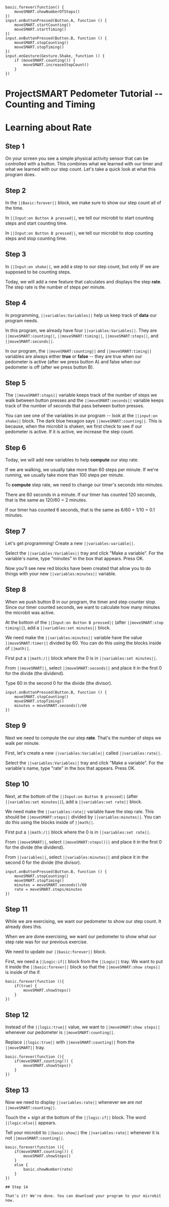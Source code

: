```template
basic.forever(function() {
    moveSMART.showNumberOfSteps()
})
input.onButtonPressed(Button.A, function () {
    moveSMART.startCounting()
    moveSMART.startTiming()
})
input.onButtonPressed(Button.B, function () {
    moveSMART.stopCounting()
    moveSMART.stopTiming()
})
input.onGesture(Gesture.Shake, function () {
    if (moveSMART.counting()) {
        moveSMART.increaseStepCount()
    }
})
```

# ProjectSMART Pedometer Tutorial -- Counting and Timing
# Learning about Rate

## Step 1

On your screen you see a simple physical activity sensor that can be 
controlled with a button. This 
combines what we learned with our timer and what we learned with our step count. Let's take a quick look 
at what this program does.


## Step 2

In the ``||Basic:forever||`` block, we make sure to show our step count all of the time. 

In ``||Input:on Button A pressed||``, we tell our microbit to start counting steps and start counting time. 

In ``||Input:on Button B pressed||``, we tell our microbit to stop counting steps and stop counting time.

## Step 3

In ``||Input:on shake||``, we add a step to our step count, but only IF we are supposed to be counting steps.

Today, we will add a new feature that calculates and displays the step **rate**. The step rate is the number of steps per minute.

## Step 4
  
In programming, ``||variables:Variables||`` help us keep track of **data** our program needs.

In this program, we already have four ``||variables:Variables||``. They are ``||moveSMART:counting||``, 
``||moveSMART:timing||``, ``||moveSMART:steps||``, and ``||moveSMART:seconds||``.

In our program, the ``||moveSMART:counting||`` and ``||moveSMART:timing||`` variables are 
always either **true** or **false** -- they are true when our pedometer is active (after we press button A) and 
false when our pedometer is off (after we press button B).

## Step 5

The ``||moveSMART:steps||`` variable keeps track of the number of steps we walk between button presses
and the ``||moveSMART:seconds||`` variable keeps track of the number of seconds that pass between button
presses.

You can see one of the variables in our program -- look at the ``||input:on shake||`` block. The 
dark blue hexagon says ``||moveSMART:counting||``. This is because, when the microbit is shaken, we 
first check to see if our pedometer is active. If it is active, we increase the step count.


## Step 6

Today, we will add new variables to help **compute** our step rate.

If we are walking, we usually take more than 60 steps per minute. If we're running, we usually take more than 100 steps per minute.

To **compute** step rate, we need to change our timer's seconds into minutes. 

There are 60 seconds in a minute. If our timer has counted 120 seconds, that is the same as 120/60 = 2 minutes.

If our timer has counted 6 seconds, that is the same as 6/60 = 1/10 = 0.1 minutes.


## Step 7

Let's get programming! Create a new ``||variables:variable||``.

Select the ``||variables:Variables||`` tray and click "Make a variable". For the variable's name, type "minutes" in the box that appears. Press OK. 

Now you'll see new red blocks have been created that allow you to do things with your new ``||variables:minutes||`` variable.

## Step 8

When we push button B in our program, the timer and step counter stop. Since our timer counted seconds, we want to calculate how many minutes the microbit was active.

At the bottom of the ``||Input:on Button B pressed||`` (after ``||moveSMART:stop timing||``), add a ``||variables:set minutes||`` block.

We need make the ``||variables:minutes||`` variable have the value ``||moveSMART:timer||`` divided by 60. You can do this using the blocks inside of ``||math||``.

First put a ``||math:/||`` block where the 0 is in ``||variables:set minutes||``. 

From ``||moveSMART||``, select ``||moveSMART:seconds||`` and place it in the first 0 for the divide (the dividend).

Type 60 in the second 0 for the divide (the divisor).

```blocks
input.onButtonPressed(Button.B, function () {
    moveSMART.stopCounting()
    moveSMART.stopTiming()
    minutes = moveSMART.seconds()/60
}) 
```

## Step 9

Next we need to compute the our step **rate**. That's the number of steps we walk per minute.

First, let's create a new ``||variables:Variable||`` called ``||variables:rate||``.

Select the ``||variables:Variables||`` tray and click "Make a variable". For the variable's name, type "rate" in the box that appears. Press OK. 

## Step 10

Next, at the bottom of the ``||Input:on Button B pressed||`` (after ``||variables:set minutes||``), add a ``||variables:set rate||`` block.

We need make the ``||variables:rate||`` variable have the step rate. This should be ``||moveSMART:steps||`` divided by ``||variables:minutes||``. You can do this using the blocks inside of ``||math||``.

First put a ``||math:/||`` block where the 0 is in ``||variables:set rate||``. 

From ``||moveSMART||``, select ``||moveSMART:steps()||`` and place it in the first 0 for the divide (the dividend).

From ``||variables||``, select ``||variables:minutes||`` and place it in the second 0 for the divide (the divisor).


```blocks
input.onButtonPressed(Button.B, function () {
    moveSMART.stopCounting()
    moveSMART.stopTiming()
    minutes = moveSMART.seconds()/60
    rate = moveSMART.steps/minutes
}) 
```


## Step 11

While we are exercising, we want our pedometer to show our step count. It already does this. 

When we are done exercising, we want our pedometer to show what our step rate was for our previous exercise. 

We need to update our ``||basic:forever||`` block. 

First, we need a ``||Logic:if||`` block from the ``||Logic||`` tray. We want to put it inside the ``||basic:forever||`` block so that the 
``||moveSMART:show steps||`` is inside of the if.

```blocks
basic.forever(function (){
    if(true) {
        moveSMART.showSteps()
    }
})
```

## Step 12

Instead of the ``||logic:true||`` value, we want to ``||moveSMART:show steps||`` whenever our pedometer 
is ``||moveSMART:counting||``. 

Replace ``||logic:true||`` with ``||moveSMART:counting||`` from the ``||moveSMART||`` tray.

```blocks
basic.forever(function (){
    if(moveSMART.counting()) {
        moveSMART.showSteps()
    }
})
```

## Step 13

Now we need to display ``||variables:rate||`` whenever we are *not* ``||moveSMART:counting||``. 

Touch the + sign at the bottom of the ``||logic:if||`` block. The word ``||logic:else||`` appears.

Tell your microbit to ``||basic:show||`` the ``||variables:rate||`` whenever it is not 
``||moveSMART:counting||``.

```blocks
basic.forever(function (){
    if(moveSMART.counting()) {
        moveSMART.showSteps()
    }
    else {
        basic.showNumber(rate)
    }
})

## Step 14

That's it! We're done. You can download your program to your microbit now.
